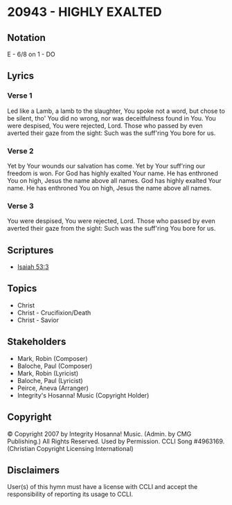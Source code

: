 # 20943 - HIGHLY EXALTED

## Notation

E - 6/8 on 1 - DO

## Lyrics

### Verse 1

Led like a Lamb, a lamb to the slaughter, You spoke not a word, but chose to be silent, tho' You did no wrong, nor was deceitfulness found in You. You were despised, You were rejected, Lord. Those who passed by even averted their gaze from the sight: Such was the suff'ring You bore for us.

### Verse 2

Yet by Your wounds our salvation has come. Yet by Your suff'ring our freedom is won.  For God has highly exalted Your name. He has enthroned You on high, Jesus the name above all names. God has highly exalted Your name. He has enthroned You on high, Jesus the name above all names.

### Verse 3

You were despised, You were rejected, Lord. Those who passed by even averted their gaze from the sight: Such was the suff'ring You bore for us.


## Scriptures

- [Isaiah 53:3](https://www.biblegateway.com/passage/?search=Isaiah%2053%3A3)

## Topics

- Christ
- Christ - Crucifixion/Death
- Christ - Savior

## Stakeholders

- Mark, Robin (Composer)
- Baloche, Paul (Composer)
- Mark, Robin (Lyricist)
- Baloche, Paul (Lyricist)
- Peirce, Aneva (Arranger)
- Integrity's Hosanna! Music (Copyright Holder)

## Copyright

© Copyright 2007 by Integrity Hosanna! Music. (Admin. by CMG Publishing.) All Rights Reserved. Used by Permission. CCLI Song #4963169.
(Christian Copyright Licensing International)

## Disclaimers

User(s) of this hymn must have a license with CCLI and accept the responsibility of reporting its usage to CCLI.

